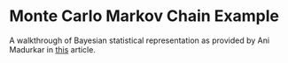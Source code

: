 
# Monte Carlo Markov Chain Example

A walkthrough of Bayesian statistical representation as provided by Ani Madurkar in [this](https://towardsdatascience.com/applied-bayesian-inference-pt-1-322b25093f62) article.
